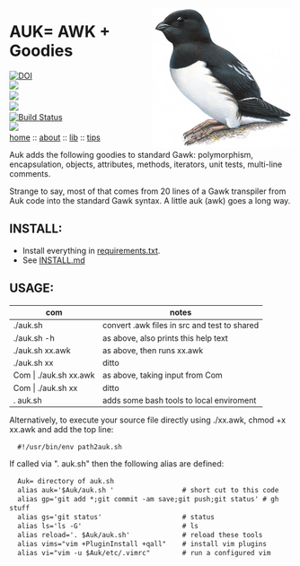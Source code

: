 <img align=right width=250
src="https://raw.githubusercontent.com/timm/auk/master/etc/img/littleauk.png">

# AUK= AWK + Goodies

[![DOI](https://zenodo.org/badge/318809834.svg)](https://zenodo.org/badge/latestdoi/318809834)  
![](https://img.shields.io/badge/platform-osx%20,%20linux-orange)    
![](https://img.shields.io/badge/language-gawk,bash-blue)  
![](https://img.shields.io/badge/purpose-ai%20,%20se-blueviolet)  
[![Build Status](https://travis-ci.com/timm/keys.svg?branch=main)](https://travis-ci.com/timm/keys)   
![](https://img.shields.io/badge/license-mit-lightgrey)  
[home](http://menzies.us/auk)  ::
[about](http://menzies.us/keys/about.html) ::
[lib](http://menzies.us/keys/lib.html) ::
[tips](http://menzies.us/keys/tips.html) 



Auk adds  the following goodies to standard Gawk:
         polymorphism, encapsulation, objects, 
attributes, methods, iterators, unit tests, multi-line comments.


Strange to say, most of that comes from 20 lines of a Gawk transpiler
from Auk code into the standard Gawk syntax.
A little auk (awk) goes a long  way.

## INSTALL:

- Install everything in [requirements.txt](requirements.txt).
- See [INSTALL.md](INSTALL.md)

 

## USAGE:

|com|notes|
|---|-----|
|  ./auk.sh              | convert .awk files in src and test to shared|
|  ./auk.sh -h           | as above, also prints this help text|
|  ./auk.sh xx.awk       | as above, then runs xx.awk|
|  ./auk.sh xx           | ditto|
|  Com \| ./auk.sh xx.awk | as above, taking input from Com|
|  Com \| ./auk.sh xx     | ditto|
|  . auk.sh               |adds some bash tools to local enviroment|

Alternatively, to execute your source file directly using ./xx.awk,
chmod +x xx.awk and add the top line:

      #!/usr/bin/env path2auk.sh

If called via ". auk.sh" then the following alias are defined:

```
  Auk= directory of auk.sh
  alias auk='$Auk/auk.sh '                 # short cut to this code
  alias gp='git add *;git commit -am save;git push;git status' # gh stuff
  alias gs='git status'                    # status 
  alias ls='ls -G'                         # ls
  alias reload='. $Auk/auk.sh'             # reload these tools
  alias vims="vim +PluginInstall +qall"    # install vim plugins 
  alias vi="vim -u $Auk/etc/.vimrc"        # run a configured vim
```  
